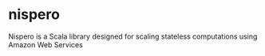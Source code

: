 nispero
=======

Nispero is a Scala library designed for scaling stateless computations using Amazon Web Services
